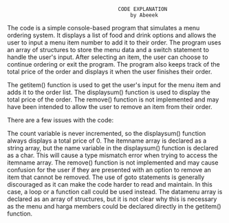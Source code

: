                                         CODE EXPLANATION
                                            by Abeeek
The code is a simple console-based program that simulates a menu ordering system. It displays a list of food and drink options and allows the user to input a menu item number to add it to their order. The program uses an array of structures to store the menu data and a switch statement to handle the user's input. After selecting an item, the user can choose to continue ordering or exit the program. The program also keeps track of the total price of the order and displays it when the user finishes their order.

The getitem() function is used to get the user's input for the menu item and adds it to the order list. The displaysum() function is used to display the total price of the order. The remove() function is not implemented and may have been intended to allow the user to remove an item from their order.

There are a few issues with the code:

The count variable is never incremented, so the displaysum() function always displays a total price of 0.
The itemname array is declared as a string array, but the name variable in the displaysum() function is declared as a char. This will cause a type mismatch error when trying to access the itemname array.
The remove() function is not implemented and may cause confusion for the user if they are presented with an option to remove an item that cannot be removed.
The use of goto statements is generally discouraged as it can make the code harder to read and maintain. In this case, a loop or a function call could be used instead.
The datamenu array is declared as an array of structures, but it is not clear why this is necessary as the menu and harga members could be declared directly in the getitem() function.
